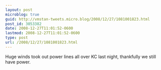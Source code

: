 ```yaml
---
layout: post
microblog: true
guid: http://vmstan-tweets.micro.blog/2008/12/27/1081001823.html
post_id: 3053382
date: 2008-12-27T11:01:52-0600
lastmod: 2008-12-27T11:01:52-0600
type: post
url: /2008/12/27/1081001823.html
---
```

Huge winds took out power lines all over KC last night, thankfully we still have power.
